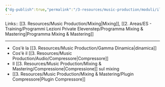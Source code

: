 ```yaml
---
{"dg-publish":true,"permalink":"/3-resources/music-production/moduli/il-compressore-modulo/"}
---
```


Links:: [[3. Resources/Music Production/Mixing\|Mixing]], [[2. Areas/ES - Training/Programmi Lezioni Private Elevenstep/Programma Mixing & Mastering\|Programma Mixing & Mastering]]

---

- Cos'è la [[3. Resources/Music Production/Gamma Dinamica\|dinamica]]
- Cos'è il [[3. Resources/Music Production/Audio/Compressore\|Compressore]]
- Il [[3. Resources/Music Production/Mixing & Mastering/Compressione\|Compressione]] sul mixing
- [[3. Resources/Music Production/Mixing & Mastering/Plugin Compressore\|Plugin Compressore]]


